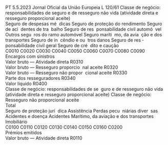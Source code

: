 PT  5.5.2023 Jornal Oficial da União Europeia L 120/61
 Classe de negócio:  responsabilidades de seguro e de resseguro não vida (atividade direta e resseguro proporcional aceite)  
Seguro de 
despesas mé ­
dicas  Seguro de 
proteção do 
rendimento  Seguro de aci ­
dentes de tra ­
balho  Seguro de res ­
ponsabilidade 
civil automó ­
vel  Outros segu ­
ros do ramo 
automóvel  Seguro maríti ­
mo, da avia ­
ção e dos 
transportes  Seguro de in ­
cêndio e ou ­
tros danos  Seguro de res ­
ponsabilidade 
civil geral  Seguro de cré ­
dito e caução  
C0010  C0020  C0030  C0040  C0050  C0060  C0070  C0080  C0090  
Encargos com sinistros  
Valor bruto — Atividade direta  R0310  
Valor bruto — Resseguro proporcio ­
nal aceite  R0320  
Valor bruto — Resseguro não propor ­
cional aceite  R0330  
Parte dos resseguradores  R0340  
Valor líquido  R0400  
Classe de negócio:  responsabilidades de se ­
guro e de resseguro não vida (atividade 
direta e resseguro proporcional aceite)  Classe de negócio:  Resseguro não proporcional aceite  
Total  
Seguro de 
proteção jurí ­
dica  Assistência  Perdas pecu ­
niárias diver ­
sas  Acidentes e 
doença  Acidentes  Marítimo, da 
aviação e dos 
transportes  Imobiliário  
C0100  C0110  C0120  C0130  C0140  C0150  C0160  C0200  
Prémios emitidos  
Valor bruto — Atividade direta  R0110